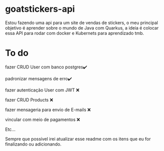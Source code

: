 # goatstickers-api

Estou fazendo uma api para um site de vendas de stickers, o meu principal objetivo é aprender sobre o mundo de Java com Quarkus, a ideia é colocar essa API para rodar com docker e Kubernets para aprendizado tmb.

# To do

fazer CRUD User com banco postgres✔️

padronizar mensagens de erro✔️

fazer autenticação User com JWT ❌

fazer CRUD Products ❌

fazer mensageria para envio de E-mails ❌

vincular com meio de pagamentos ❌

Etc...

Sempre que possível irei atualizar esse readme com os itens que eu for finalizando ou adicionando.

